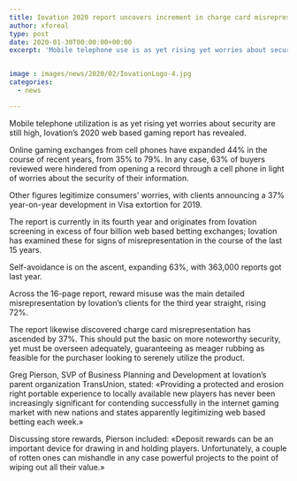 ```yaml
---
title: Iovation 2020 report uncovers increment in charge card misrepresentation and reward abuse
author: xforeal 
type: post
date: 2020-01-30T00:00:00+00:00
excerpt: 'Mobile telephone use is as yet rising yet worries about security are still high, Iovation&amp;rsquo;s 2020 web based gaming report has revealed '


image : images/news/2020/02/IovationLogo-4.jpg
categories:
  - news

---
```

Mobile telephone utilization is as yet rising yet worries about security are still high, Iovation&rsquo;s 2020 web based gaming report has revealed.

Online gaming exchanges from cell phones have expanded 44&percnt; in the course of recent years, from 35&percnt; to 79&percnt;. In any case, 63&percnt; of buyers reviewed were hindered from opening a record through a cell phone in light of worries about the security of their information.

Other figures legitimize consumers&rsquo; worries, with clients announcing a 37&percnt; year-on-year development in Visa extortion for 2019.

The report is currently in its fourth year and originates from Iovation screening in excess of four billion web based betting exchanges; Iovation has examined these for signs of misrepresentation in the course of the last 15 years.

Self-avoidance is on the ascent, expanding 63&percnt;, with 363,000 reports got last year.&nbsp;

Across the 16-page report, reward misuse was the main detailed misrepresentation by Iovation&rsquo;s clients for the third year straight, rising 72&percnt;.&nbsp;

The report likewise discovered charge card misrepresentation has ascended by 37&percnt;. This should put the basic on more noteworthy security, yet must be overseen adequately, guaranteeing as meager rubbing as feasible for the purchaser looking to serenely utilize the product.

Greg Pierson, SVP of Business Planning and Development at Iovation&#8217;s parent organization TransUnion, stated: &#171;Providing a protected and erosion right portable experience to locally available new players has never been increasingly significant for contending successfully in the internet gaming market with new nations and states apparently legitimizing web based betting each week.&#187;

Discussing store rewards, Pierson included: &#171;Deposit rewards can be an important device for drawing in and holding players.&nbsp;Unfortunately, a couple of rotten ones can mishandle in any case powerful projects to the point of wiping out all their value.&#187;
